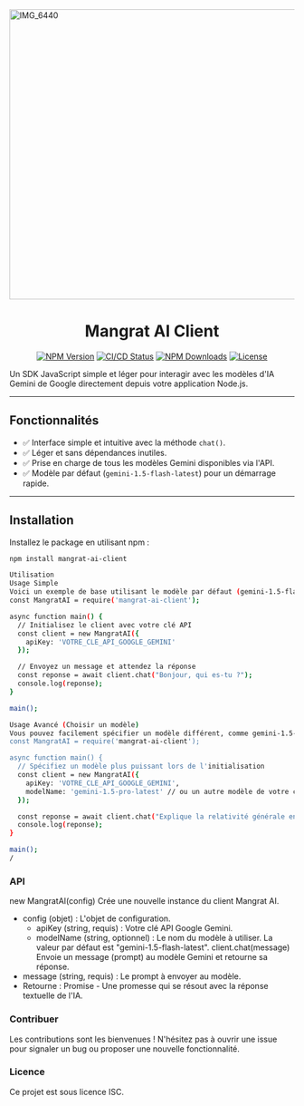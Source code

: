<img width="512" height="512" alt="IMG_6440" src="https://github.com/user-attachments/assets/d025a372-f772-4e09-922a-9685c34fd5b4" />


<h1 align="center">Mangrat AI Client</h1>

<p align="center">
  <a href="https://www.npmjs.com/package/mangrat-ai-client"><img src="https://badge.fury.io/js/mangrat-ai-client.svg" alt="NPM Version"></a> <a href="https://github.com/Mauricio-100/mangrat-ai-client/actions/workflows/publish.yml"><img src="https://github.com/Mauricio-100/mangrat-ai-client/actions/workflows/publish.yml/badge.svg" alt="CI/CD Status"></a> <a href="https://www.npmjs.com/package/mangrat-ai-client"><img src="https://img.shields.io/npm/dm/mangrat-ai-client.svg" alt="NPM Downloads"></a> <a href="https://github.com/Mauricio-100/mangrat-ai-client/blob/main/LICENSE"><img src="https://img.shields.io/badge/License-ISC-blue.svg" alt="License"></a>
</p>

Un SDK JavaScript simple et léger pour interagir avec les modèles d'IA Gemini de Google directement depuis votre application Node.js.

---

## Fonctionnalités

* ✅ Interface simple et intuitive avec la méthode `chat()`.
* ✅ Léger et sans dépendances inutiles.
* ✅ Prise en charge de tous les modèles Gemini disponibles via l'API.
* ✅ Modèle par défaut (`gemini-1.5-flash-latest`) pour un démarrage rapide.

---

## Installation

Installez le package en utilisant npm :

```bash
npm install mangrat-ai-client

Utilisation
Usage Simple
Voici un exemple de base utilisant le modèle par défaut (gemini-1.5-flash-latest).
const MangratAI = require('mangrat-ai-client');

async function main() {
  // Initialisez le client avec votre clé API
  const client = new MangratAI({
    apiKey: 'VOTRE_CLE_API_GOOGLE_GEMINI'
  });

  // Envoyez un message et attendez la réponse
  const reponse = await client.chat("Bonjour, qui es-tu ?");
  console.log(reponse);
}

main();

Usage Avancé (Choisir un modèle)
Vous pouvez facilement spécifier un modèle différent, comme gemini-1.5-pro-latest, lors de l'initialisation du client.
const MangratAI = require('mangrat-ai-client');

async function main() {
  // Spécifiez un modèle plus puissant lors de l'initialisation
  const client = new MangratAI({
    apiKey: 'VOTRE_CLE_API_GOOGLE_GEMINI',
    modelName: 'gemini-1.5-pro-latest' // ou un autre modèle de votre choix
  });

  const reponse = await client.chat("Explique la relativité générale en termes simples.");
  console.log(reponse);
}

main();
/
```

### API

new MangratAI(config)
Crée une nouvelle instance du client Mangrat AI.
 * config (objet) : L'objet de configuration.
   * apiKey (string, requis) : Votre clé API Google Gemini.
   * modelName (string, optionnel) : Le nom du modèle à utiliser. La valeur par défaut est "gemini-1.5-flash-latest".
client.chat(message)
Envoie un message (prompt) au modèle Gemini et retourne sa réponse.
 * message (string, requis) : Le prompt à envoyer au modèle.
 * Retourne : Promise<string> - Une promesse qui se résout avec la réponse textuelle de l'IA.
### Contribuer
Les contributions sont les bienvenues ! N'hésitez pas à ouvrir une issue pour signaler un bug ou proposer une nouvelle fonctionnalité.
### Licence
Ce projet est sous licence ISC.

